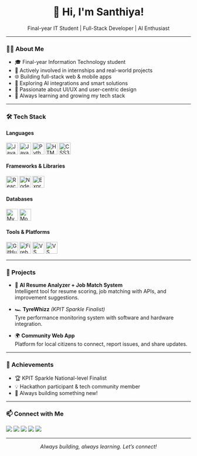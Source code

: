 <h1 align="center">👋 Hi, I'm Santhiya!</h1>
<p align="center">
  Final-year IT Student | Full-Stack Developer | AI Enthusiast
</p>

---

### 👩‍💻 About Me

- 🎓 Final-year Information Technology student
- 💼 Actively involved in internships and real-world projects
- 🌐 Building full-stack web & mobile apps
- 🤖 Exploring AI integrations and smart solutions
- 🎨 Passionate about UI/UX and user-centric design
- 🚀 Always learning and growing my tech stack

---

### 🛠️ Tech Stack

#### Languages
<p>
  <img src="https://cdn.jsdelivr.net/gh/devicons/devicon/icons/javascript/javascript-original.svg" alt="JavaScript" width="32" height="32"/>
  <img src="https://cdn.jsdelivr.net/gh/devicons/devicon/icons/java/java-original.svg" alt="Java" width="32" height="32"/>
  <img src="https://cdn.jsdelivr.net/gh/devicons/devicon/icons/python/python-original.svg" alt="Python" width="32" height="32"/>
  <img src="https://cdn.jsdelivr.net/gh/devicons/devicon/icons/html5/html5-original.svg" alt="HTML5" width="32" height="32"/>
  <img src="https://cdn.jsdelivr.net/gh/devicons/devicon/icons/css3/css3-original.svg" alt="CSS3" width="32" height="32"/>
</p>

#### Frameworks & Libraries
<p>
  <img src="https://cdn.jsdelivr.net/gh/devicons/devicon/icons/react/react-original.svg" alt="React" width="32" height="32"/>
  <img src="https://cdn.jsdelivr.net/gh/devicons/devicon/icons/nodejs/nodejs-original.svg" alt="Node.js" width="32" height="32"/>
  <img src="https://cdn.jsdelivr.net/gh/devicons/devicon/icons/express/express-original.svg" alt="Express" width="32" height="32"/>
</p>

#### Databases
<p>
  <img src="https://cdn.jsdelivr.net/gh/devicons/devicon/icons/mysql/mysql-original.svg" alt="MySQL" width="32" height="32"/>
  <img src="https://cdn.jsdelivr.net/gh/devicons/devicon/icons/mongodb/mongodb-original.svg" alt="MongoDB" width="32" height="32"/>
</p>

#### Tools & Platforms
<p>
  <img src="https://cdn.jsdelivr.net/gh/devicons/devicon/icons/github/github-original.svg" alt="GitHub" width="32" height="32"/>
  <img src="https://cdn.jsdelivr.net/gh/devicons/devicon/icons/firebase/firebase-plain.svg" alt="Firebase" width="32" height="32"/>
  <img src="https://cdn.jsdelivr.net/gh/devicons/devicon/icons/vscode/vscode-original.svg" alt="VS Code" width="32" height="32"/>
 <img src="https://img.shields.io/badge/Render-cloud-blue" width="32" height="32" alt="VS Code"/>
 
</p>

---

### 🚩 Projects

- 📝 **AI Resume Analyzer + Job Match System**  
  Intelligent tool for resume scoring, job matching with APIs, and improvement suggestions.

- 🏎️ **TyreWhizz** *(KPIT Sparkle Finalist)*  
  Tyre performance monitoring system with software and hardware integration.

- 🌍 **Community Web App**  
  Platform for local citizens to connect, report issues, and share updates.

---

### 🏅 Achievements

- 🏆 KPIT Sparkle National-level Finalist
- 💡 Hackathon participant & tech community member
- 🌱 Always building something new!

---

### 📫 Connect with Me

<p>
  <a href="https://www.linkedin.com/in/santhiya-k12/" target="_blank"><img src="https://img.shields.io/badge/LinkedIn-blue?style=flat&logo=linkedin"></a>
  <a href="https://github.com/santhiya31" target="_blank"><img src="https://img.shields.io/badge/GitHub-black?style=flat&logo=github"></a>
  <a href="https://santhiya31.github.io/MyPortfolio/" target="_blank"><img src="https://img.shields.io/badge/Portfolio-orange?style=flat&logo=firefox-browser"></a>
  <a href="https://www.hackerrank.com/profile/santhiya200331" target="_blank"><img src="https://img.shields.io/badge/HackerRank-darkgreen?style=flat&logo=hackerrank"></a>
  <a href="https://www.codechef.com/users/sant31" target="_blank"><img src="https://img.shields.io/badge/CodeChef-brown?style=flat&logo=codechef"></a>
</p>

---

<p align="center">
  <i>Always building, always learning. Let’s connect!</i>
</p>
